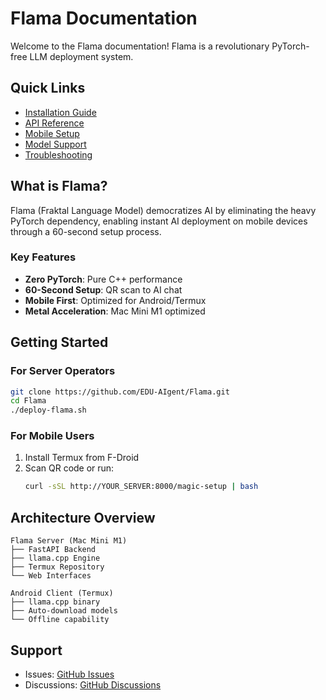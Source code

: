 # Flama Documentation

Welcome to the Flama documentation! Flama is a revolutionary PyTorch-free LLM deployment system.

## Quick Links

- [Installation Guide](installation.md)
- [API Reference](api-reference.md)
- [Mobile Setup](mobile-setup.md)
- [Model Support](models.md)
- [Troubleshooting](troubleshooting.md)

## What is Flama?

Flama (Fraktal Language Model) democratizes AI by eliminating the heavy PyTorch dependency, enabling instant AI deployment on mobile devices through a 60-second setup process.

### Key Features

- **Zero PyTorch**: Pure C++ performance
- **60-Second Setup**: QR scan to AI chat
- **Mobile First**: Optimized for Android/Termux
- **Metal Acceleration**: Mac Mini M1 optimized

## Getting Started

### For Server Operators

```bash
git clone https://github.com/EDU-AIgent/Flama.git
cd Flama
./deploy-flama.sh
```

### For Mobile Users

1. Install Termux from F-Droid
2. Scan QR code or run:
   ```bash
   curl -sSL http://YOUR_SERVER:8000/magic-setup | bash
   ```

## Architecture Overview

```
Flama Server (Mac Mini M1)
├── FastAPI Backend
├── llama.cpp Engine  
├── Termux Repository
└── Web Interfaces

Android Client (Termux)
├── llama.cpp binary
├── Auto-download models
└── Offline capability
```

## Support

- Issues: [GitHub Issues](https://github.com/EDU-AIgent/Flama/issues)
- Discussions: [GitHub Discussions](https://github.com/EDU-AIgent/Flama/discussions)